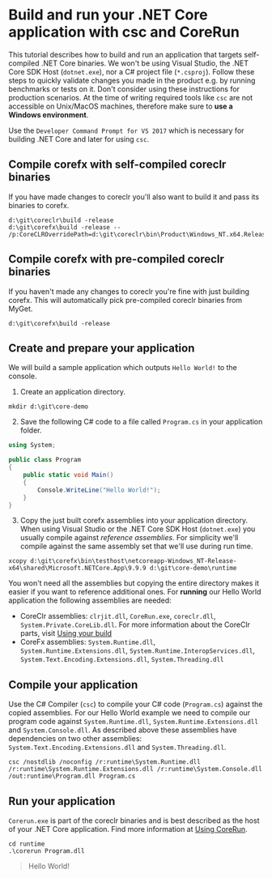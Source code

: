 # Build and run your .NET Core application with csc and CoreRun

This tutorial describes how to build and run an application that targets self-compiled .NET Core binaries. We won't be using Visual Studio,  the .NET Core SDK Host (`dotnet.exe`), nor a C# project file (`*.csproj`). Follow these steps to quickly validate changes you made in the product e.g. by running benchmarks or tests on it. Don't consider using these instructions for production scenarios. At the time of writing required tools like `csc` are not accessible on Unix/MacOS machines, therefore make sure to __use a Windows environment__.

Use the `Developer Command Prompt for VS 2017` which is necessary for building .NET Core and later for using `csc`.

## Compile corefx with self-compiled coreclr binaries
If you have made changes to coreclr you'll also want to build it and pass its binaries to corefx.
```
d:\git\coreclr\build -release
d:\git\corefx\build -release -- /p:CoreCLROverridePath=d:\git\coreclr\bin\Product\Windows_NT.x64.Release\
```

## Compile corefx with pre-compiled coreclr binaries
If you haven't made any changes to coreclr you're fine with just building corefx. This will automatically pick pre-compiled coreclr binaries from MyGet.
```
d:\git\corefx\build -release
```

## Create and prepare your application
We will build a sample application which outputs `Hello World!` to the console.

1. Create an application directory.
```
mkdir d:\git\core-demo
```

2. Save the following C# code to a file called `Program.cs` in your application folder.
```csharp
using System;

public class Program
{
    public static void Main()
    {
        Console.WriteLine("Hello World!");
    }
}
```

3. Copy the just built corefx assemblies into your application directory. When using Visual Studio or the .NET Core SDK Host (`dotnet.exe`) you usually compile against *reference assemblies*. For simplicity we'll compile against the same assembly set that we'll use during run time. 
```
xcopy d:\git\corefx\bin\testhost\netcoreapp-Windows_NT-Release-x64\shared\Microsoft.NETCore.App\9.9.9 d:\git\core-demo\runtime
```

You won't need all the assemblies but copying the entire directory makes it easier if you want to reference additional ones. For __running__ our Hello World application the following assemblies are needed:

- CoreClr assemblies: `clrjit.dll`, `CoreRun.exe`, `coreclr.dll`, `System.Private.CoreLib.dll`. For more information about the CoreClr parts, visit [Using your build](https://github.com/dotnet/coreclr/blob/master/Documentation/workflow/UsingYourBuild.md)
- CoreFx assemblies: `System.Runtime.dll`, `System.Runtime.Extensions.dll`, `System.Runtime.InteropServices.dll`, `System.Text.Encoding.Extensions.dll`, `System.Threading.dll`

## Compile your application
Use the C# Compiler (`csc`) to compile your C# code (`Program.cs`) against the copied assemblies. For our Hello World example we need to compile our program code against `System.Runtime.dll`, `System.Runtime.Extensions.dll` and `System.Console.dll`. As described above these assemblies have dependencies on two other assemblies: `System.Text.Encoding.Extensions.dll` and `System.Threading.dll`.
```
csc /nostdlib /noconfig /r:runtime\System.Runtime.dll /r:runtime\System.Runtime.Extensions.dll /r:runtime\System.Console.dll /out:runtime\Program.dll Program.cs
```

## Run your application
`Corerun.exe` is part of the coreclr binaries and is best described as the host of your .NET Core application. Find more information at [Using CoreRun](https://github.com/dotnet/coreclr/blob/master/Documentation/workflow/UsingCoreRun.md).
```
cd runtime
.\corerun Program.dll
```

> Hello World!
